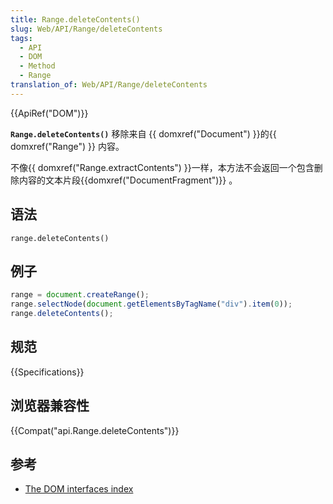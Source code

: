```yaml
---
title: Range.deleteContents()
slug: Web/API/Range/deleteContents
tags:
  - API
  - DOM
  - Method
  - Range
translation_of: Web/API/Range/deleteContents
---
```

{{ApiRef("DOM")}}

**`Range.deleteContents()`** 移除来自 {{ domxref("Document") }}的{{ domxref("Range") }} 内容。

不像{{ domxref("Range.extractContents") }}一样，本方法不会返回一个包含删除内容的文本片段{{domxref("DocumentFragment")}} 。

## 语法

```plain
range.deleteContents()
```

## 例子

```js
range = document.createRange();
range.selectNode(document.getElementsByTagName("div").item(0));
range.deleteContents();
```

## 规范

{{Specifications}}

## 浏览器兼容性

{{Compat("api.Range.deleteContents")}}

## 参考

- [The DOM interfaces index](/en-US/docs/DOM/DOM_Reference)
